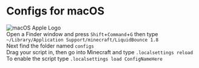 # Configs for macOS
![macOS Apple Logo](https://www.rbcafe.com/wp-content/uploads/apple_256.png)<br />
Open a Finder window and press `Shift`+`Command`+`G` then type `~/Library/Application Support/minecraft/LiquidBounce 1.8`<br />
Next find the folder named `configs`<br />
Drag your script in, then go into Minecraft and type `.localsettings reload`<br />
To enable the script type `.localsettings load ConfigNameHere`<br />
